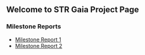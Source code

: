 ## Welcome to STR Gaia Project Page



### Milestone Reports

- [Milestone Report 1](milestone_report_1.pdf)
- [Milestone Report 2](milestone_report_2.pdf)
